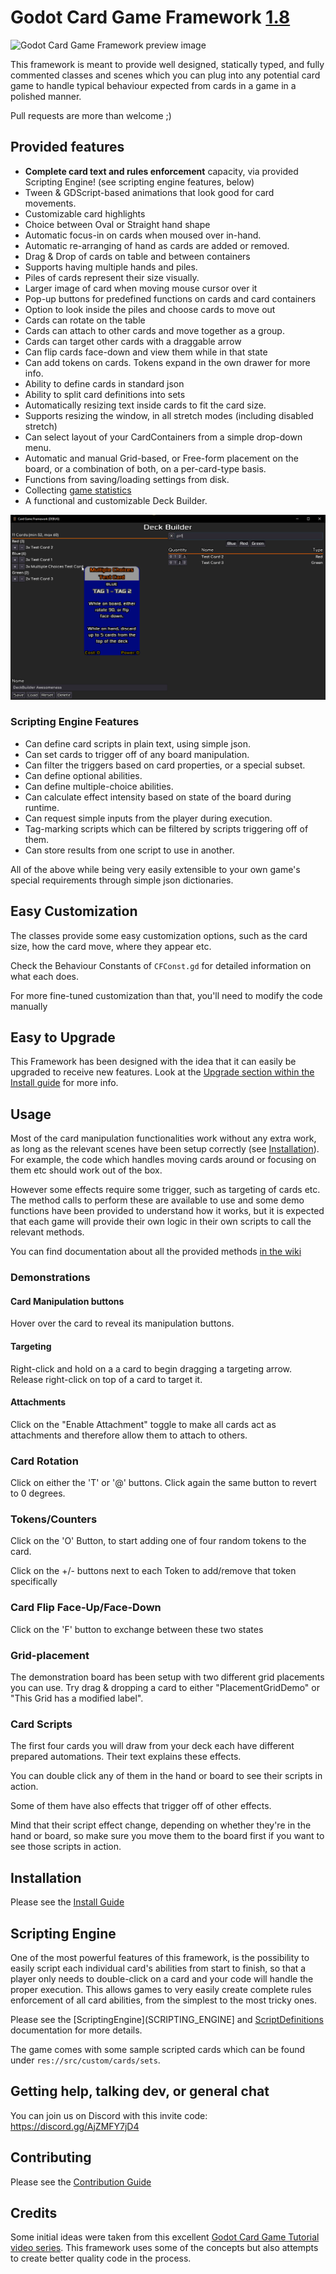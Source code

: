 
# Godot Card Game Framework [1.8](CHANGELOG.md)

![Godot Card Game Framework preview image](preview.png "Godot Card Game Framework preview image")

This framework is meant to provide well designed, statically typed, and fully commented classes and scenes which you can plug into any potential card game to handle typical behaviour expected from cards in a game in a polished manner.

Pull requests are more than welcome ;)

## Provided features

* **Complete card text and rules enforcement** capacity, via provided Scripting Engine! (see scripting engine features, below)
* Tween & GDScript-based animations that look good for card movements.
* Customizable card highlights
* Choice between Oval or Straight hand shape
* Automatic focus-in on cards when moused over in-hand.
* Automatic re-arranging of hand as cards are added or removed.
* Drag & Drop of cards on table and between containers
* Supports having multiple hands and piles.
* Piles of cards represent their size visually.
* Larger image of card when moving mouse cursor over it
* Pop-up buttons for predefined functions on cards and card containers
* Option to look inside the piles and choose cards to move out
* Cards can rotate on the table
* Cards can attach to other cards and move together as a group.
* Cards can target other cards with a draggable arrow
* Can flip cards face-down and view them while in that state
* Can add tokens on cards. Tokens expand in the own drawer for more info.
* Ability to define cards in standard json
* Ability to split card definitions into sets
* Automatically resizing text inside cards to fit the card size.
* Supports resizing the window, in all stretch modes (including disabled stretch)
* Can select layout of your CardContainers from a simple drop-down menu.
* Automatic and manual Grid-based, or Free-form placement on the board, or a combination of both, on a per-card-type basis.
* Functions from saving/loading settings from disk.
* Collecting [game statistics](https://github.com/db0/CGF-Stats)
* A functional and customizable Deck Builder.

![Godot Card Game Framework deck builder preview image](deckbuilder-preview.png "Godot Card Game Framework deck builder preview image")

### Scripting Engine Features

* Can define card scripts in plain text, using simple json.
* Can set cards to trigger off of any board manipulation.
* Can filter the triggers based on card properties, or a special subset.
* Can define optional abilities.
* Can define multiple-choice abilities.
* Can calculate effect intensity based on state of the board during runtime.
* Can request simple inputs from the player during execution.
* Tag-marking scripts which can be filtered by scripts triggering off of them.
* Can store results from one script to use in another.

All of the above while being very easily extensible to your own game's special requirements through simple json dictionaries.

## Easy Customization

The classes provide some easy customization options, such as the card size, how the card move, where they appear etc.

Check the Behaviour Constants of `CFConst.gd` for detailed information on what each does.

For more fine-tuned customization than that, you'll need to modify the code manually

## Easy to Upgrade

This Framework has been designed with the idea that it can easily be upgraded to receive new features. Look at the [Upgrade section within the Install guide](INSTALL.md#Upgrading) for more info.

## Usage

Most of the card manipulation functionalities work without any extra work, as long as the relevant scenes have been setup correctly (see [Installation](INSTALL.md)). For example, the code which handles moving cards around or focusing on them etc should work out of the box.

However some effects require some trigger, such as targeting of cards etc. The method calls to perform these are available to use and some demo functions have been provided to understand how it works, but it is expected that each game will provide their own logic in their own scripts to call the relevant methods.

You can find documentation about all the provided methods [in the wiki](https://github.com/db0/godot-card-gaming/wiki)

### Demonstrations

#### Card Manipulation buttons

Hover over the card to reveal its manipulation buttons. 

#### Targeting

Right-click and hold on a a card to begin dragging a targeting arrow. Release right-click on top of a card to target it.

#### Attachments

Click on the "Enable Attachment" toggle to make all cards act as attachments and therefore allow them  to attach to others.

### Card Rotation

Click on either the 'T' or '@' buttons. Click again the same button to revert to 0 degrees.

### Tokens/Counters

Click on the 'O' Button, to start adding one of four random tokens to the card.

Click on the +/- buttons next to each Token to add/remove that token specifically

### Card Flip Face-Up/Face-Down

Click on the 'F' button to exchange between these two states

### Grid-placement

The demonstration board has been setup with two different grid placements you can use. Try drag & dropping a card to either "PlacementGridDemo" or "This Grid has a modified label".


### Card Scripts

The first four cards you will draw from your deck each have different prepared automations. 
Their text explains these effects.

You can double click any of them in the hand or board to see their scripts in action.

Some of them have also effects that trigger off of other effects.

Mind that their script effect change, depending on whether they're in the hand or board, so make sure you move them to the board first if you want to see those scripts in action.

## Installation

Please see the [Install Guide](INSTALL.md)

## Scripting Engine

One of the most powerful features of this framework, is the possibility to easily script each individual card's abilities from start to finish, so that a player only needs to double-click on a card and your code will handle the proper execution. This allows games to very easily create complete rules enforcement of all card abilities, from the simplest to the most tricky ones.

Please see the [ScriptingEngine](SCRIPTING_ENGINE] and [ScriptDefinitions](https://github.com/db0/godot-card-gaming/wiki/ScriptDefinitions) documentation for more details.

The game comes with some sample scripted cards which can be found under `res://src/custom/cards/sets`.

## Getting help, talking dev, or general chat

You can join us on Discord with this invite code: https://discord.gg/AjZMFY7jD4

## Contributing

Please see the [Contribution Guide](CONTRIBUTING.md)

## Credits

Some initial ideas were taken from this excellent [Godot Card Game Tutorial video series](https://www.youtube.com/watch?v=WjT5sLMD7Kw). This framework uses some of the concepts but also attempts to create better quality code in the process.
